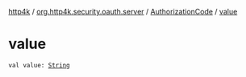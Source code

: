[http4k](../../index.md) / [org.http4k.security.oauth.server](../index.md) / [AuthorizationCode](index.md) / [value](./value.md)

# value

`val value: `[`String`](https://kotlinlang.org/api/latest/jvm/stdlib/kotlin/-string/index.html)